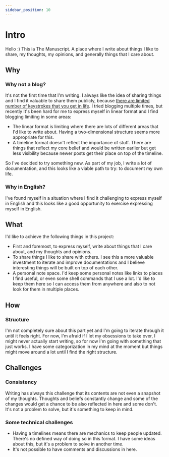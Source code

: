 ```yaml
---
sidebar_position: 10
---
```


# Intro

Hello :) This ia The Manuscript. A place where I write about things I like to share, my thoughts, my opinions, and generally things that I care about.

## Why

### Why not a blog?

It's not the first time that I'm writing. I always like the idea of sharing things and I find it valuable to share them publicly, because [there are limited number of keystrokes that you get in life](https://www.hanselman.com/blog/do-they-deserve-the-gift-of-your-keystrokes). I tried blogging multiple times, but recently It's been hard for me to express myself in linear format and I find blogging limiting in some areas:

- The linear format is limiting where there are lots of different areas that I'd like to write about. Having a two-dimensional structure seems more appropriate for this.
- A timeline format doesn't reflect the importance of stuff. There are things that reflect my core belief and would be written earlier but get less visibility because newer posts get their place on top of the timeline.

So I've decided to try something new. As part of my job, I write a lot of documentation, and this looks like a viable path to try: to document my own life.

### Why in English?

I've found myself in a situation where I find it challenging to express myself in English and this looks like a good opportunity to exercise expressing myself in English.

## What

I'd like to achieve the following things in this project:

- First and foremost, to express myself, write about things that I care about, and my thoughts and opinions.
- To share things I like to share with others. I see this a more valuable investment to iterate and improve documentations and I believe interesting things will be built on top of each other.
- A personal note space. I'd keep some personal notes like links to places I find useful, or even some shell commands that I use a lot. I'd like to keep them here so I can access them from anywhere and also to not look for them in multiple places.

## How

### Structure

I'm not completely sure about this part yet and I'm going to iterate through it until it feels right. For now, I'm afraid if I let my obsessions to take over, I might never actually start writing, so for now I'm going with something that just works. I have some categorization in my mind at the moment but things might move around a lot until I find the right structure.

## Challenges

### Consistency

Writing has always this challenge that its contents are not even a snapshot of my thoughts. Thoughts and beliefs constantly change and some of the changes would get a chance to be also reflected in here and some don't. It's not a problem to solve, but it's something to keep in mind.

### Some technical challenges

- Having a timelines means there are mechanics to keep people updated. There's no defined way of doing so in this format. I have some ideas about this, but it's a problem to solve in another time.
- It's not possible to have comments and discussions in here.

